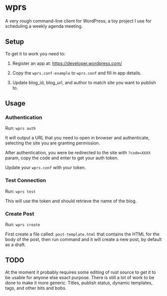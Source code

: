 # wprs

A very rough command-line client for WordPress, a toy project I use for scheduling a weekly agenda meeting.

## Setup

To get it to work you need to:

1. Register an app at: https://developer.wordpress.com/

2. Copy the `wprs.conf-example` to `wprs.conf` and fill in app details.

3. Update blog_id, blog_url, and author to match site you want to publish to.

## Usage

### Authentication

Run: `wprs auth`

It will output a URL that you need to open in browser and authenticate, selecting the site you are granting permission.

After authentication, you were be redirected to the site with `?code=XXXX` param, copy the code and enter to get your auth token.

Update your `wprs.conf` with your token.

### Test Connection

Run: `wprs test`

This will use the token and should retrieve the name of the blog.

### Create Post

Run: `wprs create`

First create a file called: `post-template.html` that contains the HTML for the body of the post, then run command and it will create a new post, by default as a draft.

## TODO

At the moment it probably requires some editing of rust source to get it to be usable for anyone else exact purpose. There is still a lot of work to be done to make it more generic. Titles, publish status, dynamic templates, tags, and other bits and bobs.

